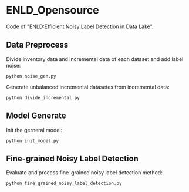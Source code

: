 # ENLD_Opensource
Code of "ENLD:Efficient Noisy Label Detection in Data Lake".

## Data Preprocess
Divide inventory data and incremental data of each dataset and add label noise:

`python noise_gen.py` 

Generate unbalanced incremental datasetes from incremental data:

`python divide_incremental.py` 

## Model Generate

Init the gerneral model:

`python init_model.py`

## Fine-grained Noisy Label Detection

Evaluate and process fine-grained noisy label detection method:

`python fine_grained_noisy_label_detection.py`
